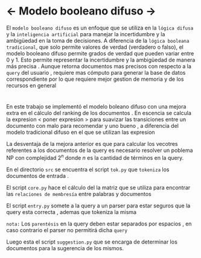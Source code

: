 # <- Modelo booleano difuso ->


El `modelo booleano difuso` es un enfoque que se utiliza en la `lógica difusa` y la `inteligencia artificial` para manejar la incertidumbre y la ambigüedad en la toma de decisiones. A diferencia de la `lógica booleana tradicional`, que solo permite valores de verdad (verdadero o falso), el modelo booleano difuso permite grados de verdad que pueden variar entre 0 y 1. Esto permite representar la incertidumbre y la ambigüedad de manera más precisa . Aunque retorna documentos mas precisos con respecto a la `query` del usuario , requiere mas cómputo para generar la base de datos correspondiente por lo que requiere mejor gestion de memoria y de los recursos en general

# 

En este trabajo se implementó el modelo boleano difuso con una mejora extra en el cálculo del ranking de los documentos . En escencia se calcula la expresion < poner expresion > para suavizar las transiciones entre un documento con malo para recomendar y uno bueno , a diferencia del modelo tradicional difuso en el que se utilizan las expresion <poner expresiones>

La desventaja de la mejora anterior es que para calcular los vecotres referentes a los documentos de la query es necesario resolver un poblema NP con complejidad $2^n$ donde $n$ es la cantidad de términos en la query.

En el directorio `src` se encuentra el script `tok.py` que `tokeniza` los documentos de entrada .

El script `core.py` hace el cálculo del la matriz que se utiliza para encontrar las `relaciones de membresía` entre palabras y documentos 

El script `entry.py` somete a la query a un parser para estar seguros que la query esta correcta , ademas que tokeniza la misma

`nota:` Los `parentésis` en la query deben estar separados por espacios , en caso contrario el parser no permitirá dicha `query`

Luego esta el script `suggestion.py` que se encarga de determinar los documentos para la sugerencia de los mismos.
